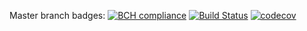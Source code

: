 Master branch badges:
[![BCH compliance](https://bettercodehub.com/edge/badge/nikialeksey/FullScreenDialog?branch=master)](https://bettercodehub.com/)
[![Build Status](https://travis-ci.org/nikialeksey/FullScreenDialog.svg?branch=master)](https://travis-ci.org/nikialeksey/FullScreenDialog)
[![codecov](https://codecov.io/gh/nikialeksey/FullScreenDialog/branch/master/graph/badge.svg)](https://codecov.io/gh/nikialeksey/FullScreenDialog)
